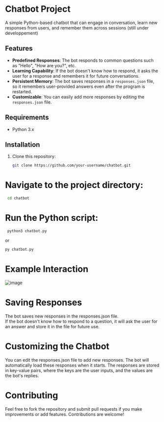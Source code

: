 # Chatbot Project

A simple Python-based chatbot that can engage in conversation, learn new responses from users, and remember them across sessions (still under developpement)

## Features

- **Predefined Responses**: The bot responds to common questions such as "Hello", "How are you?", etc.
- **Learning Capability**: If the bot doesn't know how to respond, it asks the user for a response and remembers it for future conversations.
- **Persistent Memory**: The bot saves responses in a `responses.json` file, so it remembers user-provided answers even after the program is restarted.
- **Customizable**: You can easily add more responses by editing the `responses.json` file.

## Requirements

- Python 3.x

## Installation

1. Clone this repository:

   ```bash
   git clone https://github.com/your-username/chatbot.git

# Navigate to the project directory:
```bash
 cd chatbot
```
# Run the Python script:
```bash
 python3 chatbot.py
```
or   
```bash
py chatbot.py
```

# Example Interaction

![image](https://github.com/user-attachments/assets/375509ff-b942-4313-b764-cc3b850414cb)


# Saving Responses
The bot saves new responses in the responses.json file.<br>
If the bot doesn't know how to respond to a question, it will ask the user for an answer and store it in the file for future use.<br>

# Customizing the Chatbot
You can edit the responses.json file to add new responses. The bot will automatically load these responses when it starts.
The responses are stored in key-value pairs, where the keys are the user inputs, and the values are the bot's replies.

# Contributing
Feel free to fork the repository and submit pull requests if you make improvements or add features. Contributions are welcome!
